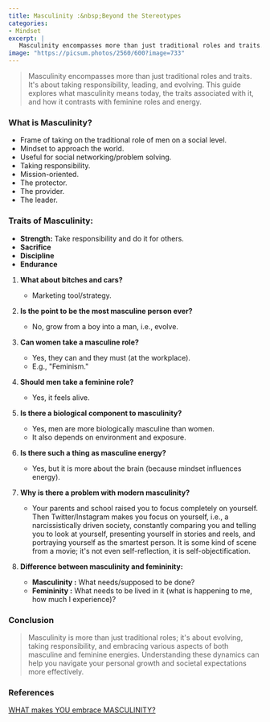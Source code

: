 ```yaml
---
title: Masculinity :&nbsp;Beyond the Stereotypes
categories:
- Mindset
excerpt: |
   Masculinity encompasses more than just traditional roles and traits. It's about taking responsibility, leading, and evolving. This guide explores what masculinity means today, the traits associated with it, and how it contrasts with feminine roles and energy.
image: "https://picsum.photos/2560/600?image=733"
---
```


>Masculinity encompasses more than just traditional roles and traits. It's about taking responsibility, leading, and evolving. This guide explores what masculinity means today, the traits associated with it, and how it contrasts with feminine roles and energy.

### What is Masculinity? 

   - Frame of taking on the traditional role of men on a social level.
   - Mindset to approach the world.
   - Useful for social networking/problem solving.
   - Taking responsibility.
   - Mission-oriented.
   - The protector.
   - The provider.
   - The leader.

### Traits of Masculinity:

   - **Strength:** Take responsibility and do it for others.
   - **Sacrifice**
   - **Discipline**
   - **Endurance**

1. **What about bitches and cars?**

   - Marketing tool/strategy.

2. **Is the point to be the most masculine person ever?**

   - No, grow from a boy into a man, i.e., evolve.

3. **Can women take a masculine role?**

   - Yes, they can and they must (at the workplace).
   - E.g., "Feminism."

4. **Should men take a feminine role?**

   - Yes, it feels alive.

5. **Is there a biological component to masculinity?**

   - Yes, men are more biologically masculine than women.
   - It also depends on environment and exposure.

6. **Is there such a thing as masculine energy?**

   - Yes, but it is more about the brain (because mindset influences energy).

7. **Why is there a problem with modern masculinity?**

   - Your parents and school raised you to focus completely on yourself. Then Twitter/Instagram makes you focus on yourself, i.e., a narcissistically driven society, constantly comparing you and telling you to look at yourself, presenting yourself in stories and reels, and portraying yourself as the smartest person. It is some kind of scene from a movie; it's not even self-reflection, it is self-objectification.

9. **Difference between masculinity and femininity:**

    - **Masculinity :** What needs/supposed to be done?
    - **Femininity :** What needs to be lived in it (what is happening to me, how much I experience)?


### Conclusion
> Masculinity is more than just traditional roles; it's about evolving, taking responsibility, and embracing various aspects of both masculine and feminine energies. Understanding these dynamics can help you navigate your personal growth and societal expectations more effectively.

### References

[WHAT makes YOU embrace MASCULINITY?](https://www.youtube.com/watch?v=GgS9Q8zVL2k)